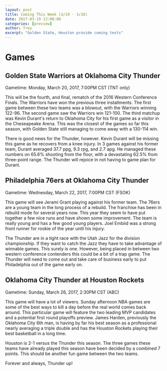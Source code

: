 ```yaml
---
layout: post
title: Coming This Week (3/19 - 3/26)
date: 2017-03-19 13:00:00
categories: [preview]
author: Trey
excerpt: "Golden State, Houston provide coming tests"
---
```


# Games

## Golden State Warriors at Oklahoma City Thunder

Gametime: Monday, March 20, 2017, 7:00PM CST (TNT only)

This will be the fourth, and final, rematch of the 2016 Western Conference Finals. The Warriors have won the previous three installments. The first game between these two teams was a blowout, with the Warriors winning 122-96. The second game saw the Warriors win 121-100. The third matchup was Kevin Durant's return to Oklahoma City for his first game as a visitor in the Cheseapeake Arena. This was the closest of the games so far this season, with Golden State still managing to come away with a 130-114 win. 

There is good news for the Thunder, however. Kevin Durant will be missing this game as he recovers from a knee injury. In 3 games against his former team, Durant averaged 37.7 ppg, 9.3 rpg, and 2.7 apg. He managed these numbers on 65.6% shooting from the floor, with a devastating 62.5% from three-point range. The Thunder will rejoice in not having to game plan for Durant.

## Philadelphia 76ers at Oklahoma City Thunder

Gametime: Wednesday, March 22, 2017, 7:00PM CST (FSOK)

This game will see Jerami Grant playing against his former team. The 76ers are a young team in the long process of a rebuild. The franchise has been in rebuild mode for several years now. This year they seem to have put together a few nice runs and have shown some improvement. The team is really young and has a few good young players. Joel Embiid was a strong front runner for rookie of the year until his injury. 

The Thunder are in a tight race with the Utah Jazz for the division championship. If they want to catch the Jazz they have to take advantage of winnable games. This surely is one. However, being placed in between two western conference contenders this could be a bit of a trap game. The Thunder will need to come out and take care of business early to put Philadelphia out of the game early on.

## Oklahoma City Thunder at Houston Rockets

Gametime: Sunday, March 26, 2017, 2:30PM CST (ABC)

This game will have a lot of viewers. Sunday afternoon NBA games are some of the best ways to kill a day before the real world comes back around. This particular game will feature the two leading MVP candidates and a potential first round playoffs preview. James Harden, previously the Oklahoma City 6th man, is having by far his best season as a professional nearly averaging a triple double and has the Houston Rockets playing their best basketball in a long time. 

Houston is 2-1 versus the Thunder this season. The three games these teams have already played this season have been decided by a combined 7 points. This should be another fun game between the two teams. 

Forever and always, Thunder up!
